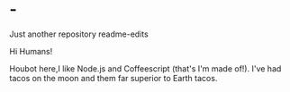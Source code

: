 # -
Just another repository
readme-edits

Hi Humans!

Houbot here,I like Node.js and Coffeescript (that's I'm made of!).
I've had tacos on the moon and them far superior to Earth tacos.
